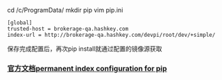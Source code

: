 cd /c/ProgramData/
mkdir pip
vim pip.ini
```linux
[global]
trusted-host = brokerage-qa.hashkey.com
index-url = http://brokerage-qa.hashkey.com/devpi/root/dev/+simple/
```

保存完成配置后，再次pip install就通过配置的镜像源获取

### [官方文档permanent index configuration for pip](https://devpi.net/docs/devpi/devpi/stable/+d/quickstart-pypimirror.html)
